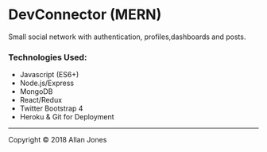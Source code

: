 # DevConnector (MERN)
Small social network with authentication, profiles,dashboards and posts.



### Technologies Used:

- Javascript (ES6+)
- Node.js/Express
- MongoDB
- React/Redux
- Twitter Bootstrap 4
- Heroku & Git for Deployment



------

Copyright © 2018 Allan Jones